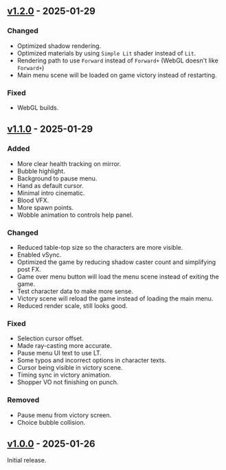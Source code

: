## [v1.2.0](https://github.com/Edvinas01/ggj-2025/compare/v1.1.0...v1.2.0) - 2025-01-29

### Changed

- Optimized shadow rendering.
- Optimized materials by using `Simple Lit` shader instead of `Lit`.
- Rendering path to use `Forward` instead of `Forward+` (WebGL doesn't like `Forward+`)
- Main menu scene will be loaded on game victory instead of restarting.

### Fixed

- WebGL builds.

## [v1.1.0](https://github.com/Edvinas01/ggj-2025/compare/v1.0.0...v1.1.0) - 2025-01-29

### Added

- More clear health tracking on mirror.
- Bubble highlight.
- Background to pause menu.
- Hand as default cursor.
- Minimal intro cinematic.
- Blood VFX.
- More spawn points.
- Wobble animation to controls help panel.

### Changed

- Reduced table-top size so the characters are more visible.
- Enabled vSync.
- Optimized the game by reducing shadow caster count and simplifying post FX.
- Game over menu button will load the menu scene instead of exiting the game.
- Test character data to make more sense.
- Victory scene will reload the game instead of loading the main menu.
- Reduced render scale, still looks good.

### Fixed

- Selection cursor offset.
- Made ray-casting more accurate.
- Pause menu UI text to use LT.
- Some typos and incorrect options in character texts.
- Cursor being visible in victory scene.
- Timing sync in victory animation.
- Shopper VO not finishing on punch.

### Removed

- Pause menu from victory screen.
- Choice bubble collision.

## [v1.0.0](https://github.com/Edvinas01/ggj-2025/compare/v0.0.1) - 2025-01-26

Initial release.
